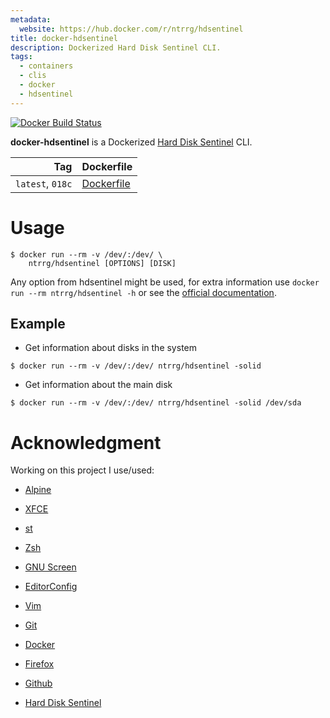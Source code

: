 ```yaml
---
metadata:
  website: https://hub.docker.com/r/ntrrg/hdsentinel
title: docker-hdsentinel
description: Dockerized Hard Disk Sentinel CLI.
tags:
  - containers
  - clis
  - docker
  - hdsentinel
---
```


[![Docker Build Status](https://img.shields.io/docker/build/ntrrg/hdsentinel.svg)](https://hub.docker.com/r/ntrrg/hdsentinel)

[Hard Disk Sentinel]: https://www.hdsentinel.com/

**docker-hdsentinel** is a Dockerized [Hard Disk Sentinel][] CLI.

| Tag | Dockerfile |
| --: | :-- |
| `latest`, `018c` | [Dockerfile](https://github.com/ntrrg/docker-hdsentinel/blob/018c/Dockerfile) |

# Usage

```shell-session
$ docker run --rm -v /dev/:/dev/ \
    ntrrg/hdsentinel [OPTIONS] [DISK]
```

Any option from hdsentinel might be used, for extra information use `docker run
--rm ntrrg/hdsentinel -h` or see the [official
documentation](https://www.hdsentinel.com/hard_disk_sentinel_linux.php).

## Example

* Get information about disks in the system

```shell-session
$ docker run --rm -v /dev/:/dev/ ntrrg/hdsentinel -solid
```

* Get information about the main disk

```shell-session
$ docker run --rm -v /dev/:/dev/ ntrrg/hdsentinel -solid /dev/sda
```

# Acknowledgment

Working on this project I use/used:

* [Alpine](https://alpinelinux.org/)

* [XFCE](https://xfce.org/)

* [st](https://st.suckless.org/)

* [Zsh](http://www.zsh.org/)

* [GNU Screen](https://www.gnu.org/software/screen)

* [EditorConfig](http://editorconfig.org/)

* [Vim](https://www.vim.org/)

* [Git](https://git-scm.com/)

* [Docker](https://docker.com)

* [Firefox](https://www.mozilla.org/en-US/firefox/)

* [Github](https://github.com)

* [Hard Disk Sentinel](https://www.hdsentinel.com/)

